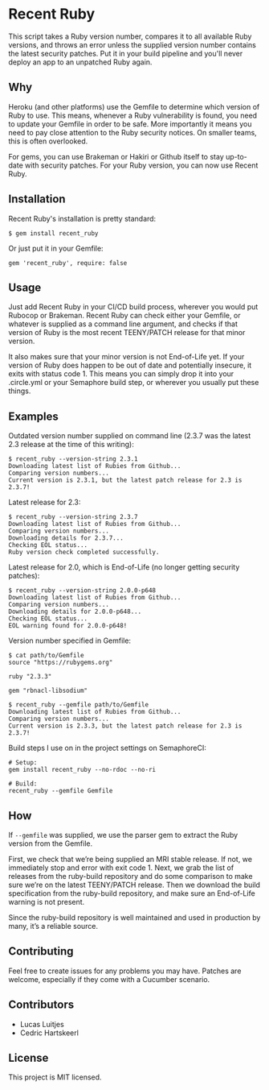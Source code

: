 # Recent Ruby

This script takes a Ruby version number, compares it to all available Ruby versions, and throws an error unless the supplied version number contains the latest security patches. Put it in your build pipeline and you'll never deploy an app to an unpatched Ruby again.

## Why

Heroku (and other platforms) use the Gemfile to determine which version of Ruby to use. This means, whenever a Ruby vulnerability is found, you need to update your Gemfile in order to be safe. More importantly it means you need to pay close attention to the Ruby security notices. On smaller teams, this is often overlooked.

For gems, you can use Brakeman or Hakiri or Github itself to stay up-to-date with security patches. For your Ruby version, you can now use Recent Ruby.

## Installation

Recent Ruby's installation is pretty standard:

```
$ gem install recent_ruby
```

Or just put it in your Gemfile:

```
gem 'recent_ruby', require: false
```

## Usage

Just add Recent Ruby in your CI/CD build process, wherever you would put Rubocop or Brakeman. Recent Ruby can check either your Gemfile, or whatever is supplied as a command line argument, and checks if that version of Ruby is the most recent TEENY/PATCH release for that minor version.

It also makes sure that your minor version is not End-of-Life yet. If your version of Ruby does happen to be out of date and potentially insecure, it exits with status code 1. This means you can simply drop it into your .circle.yml or your Semaphore build step, or wherever you usually put these things. 

## Examples

Outdated version number supplied on command line (2.3.7 was the latest 2.3 release at the time of this writing):

```
$ recent_ruby --version-string 2.3.1
Downloading latest list of Rubies from Github...
Comparing version numbers...
Current version is 2.3.1, but the latest patch release for 2.3 is 2.3.7!
```

Latest release for 2.3:
```
$ recent_ruby --version-string 2.3.7
Downloading latest list of Rubies from Github...
Comparing version numbers...
Downloading details for 2.3.7...
Checking EOL status...
Ruby version check completed successfully.
```

Latest release for 2.0, which is End-of-Life (no longer getting security patches):
```
$ recent_ruby --version-string 2.0.0-p648
Downloading latest list of Rubies from Github...
Comparing version numbers...
Downloading details for 2.0.0-p648...
Checking EOL status...
EOL warning found for 2.0.0-p648!
``` 

Version number specified in Gemfile:

```
$ cat path/to/Gemfile
source "https://rubygems.org"

ruby "2.3.3"

gem "rbnacl-libsodium"

$ recent_ruby --gemfile path/to/Gemfile
Downloading latest list of Rubies from Github...
Comparing version numbers...
Current version is 2.3.3, but the latest patch release for 2.3 is 2.3.7!
```

Build steps I use on in the project settings on SemaphoreCI:

```
# Setup:
gem install recent_ruby --no-rdoc --no-ri

# Build:
recent_ruby --gemfile Gemfile
```

## How

If `--gemfile` was supplied, we use the parser gem to extract the Ruby version from the Gemfile.

First, we check that we’re being supplied an MRI stable release. If not, we immediately stop and error with exit code 1. Next, we grab the list of releases from the ruby-build repository and do some comparison to make sure we’re on the latest TEENY/PATCH release. Then we download the build specification from the ruby-build repository, and make sure an End-of-Life warning is not present.

Since the ruby-build repository is well maintained and used in production by many, it’s a reliable source.

## Contributing

Feel free to create issues for any problems you may have. Patches are welcome, especially if they come with a Cucumber scenario.

## Contributors

- Lucas Luitjes
- Cedric Hartskeerl

## License

This project is MIT licensed.
